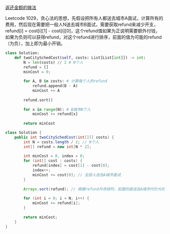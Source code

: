 [返还金额的做法](https://leetcode.com/problems/two-city-scheduling/discuss/667786/Java-or-C%2B%2B-or-Python3-or-With-detailed-explanation)

Leetcode 1029，贪心法的思想，先假设把所有人都送去城市A面试，计算所有的费用，然后现在需要把一般人N送去城市B面试，需要获取refund来减少开支，refund[i] = cost[i][1] - cost[i][0]，这个refund值如果为正说明需要额外付钱，
如果为负则可以获得refund，对这个refund进行排序，前面的值为可能的refund（为负），加上即为最小开销。


```python
class Solution:
    def twoCitySchedCost(self, costs: List[List[int]]) -> int:
        N = len(costs) // 2 # N个人
        refund = []
        minCost = 0;
        
        for A, B in costs: # 计算每个人的refund
            refund.append(B - A)
            minCost += A
            
        refund.sort()
        
        for x in range(N): # B城市N个人
            minCost += refund[x]
            
        return minCost
```



```java
class Solution {
    public int twoCitySchedCost(int[][] costs) {
        int N = costs.length / 2; // N个人
        int[] refund = new int[N * 2];
        
        int minCost = 0, index = 0;
        for (int[] cost : costs) {
            refund[index] = cost[1] - cost[0];
            index++;
            minCost += cost[0]; // 全部人送去A城市面试
        }
        
        Arrays.sort(refund); // 根据refund升序排列，前面的是送去A城市代价大的
        
        for (int i = 0; i < N; i++) {
            minCost += refund[i];
        }
        
        return minCost;
    }
}
```
